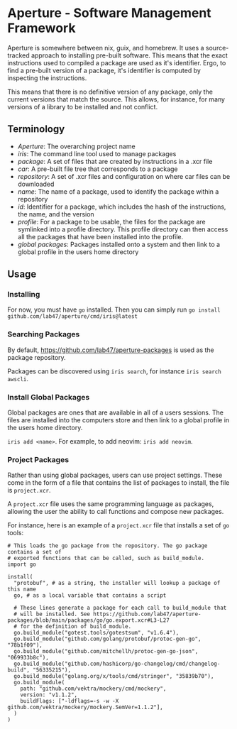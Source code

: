 # Aperture - Software Management Framework

Aperture is somewhere between nix, guix, and homebrew. It uses a source-tracked
approach to installing pre-built software. This means that the exact instructions
used to compiled a package are used as it's identifier. Ergo, to find a pre-built
version of a package, it's identifier is computed by inspecting the instructions.

This means that there is no definitive version of any package, only the current
versions that match the source. This allows, for instance, for many versions
of a library to be installed and not conflict.

## Terminology

- *Aperture*: The overarching project name
- *iris*: The command line tool used to manage packages
- *package*: A set of files that are created by instructions in a .xcr file
- *car*: A pre-built file tree that corresponds to a package
- *repository*: A set of .xcr files and configuration on where car files can be downloaded
- *name*: The name of a package, used to identify the package within a repository
- *id*: Identifier for a package, which includes the hash of the instructions, the name, and the version
- *profile*: For a package to be usable, the files for the package are symlinked into a profile directory. This profile directory can then access all the packages that have been installed into the profile.
- *global packages*: Packages installed onto a system and then link to a global profile in the users home directory


## Usage

### Installing

For now, you must have `go` installed. Then you can simply run `go install github.com/lab47/aperture/cmd/iris@latest`

### Searching Packages

By default, https://github.com/lab47/aperture-packages is used as the package repository.

Packages can be discovered using `iris search`, for instance `iris search awscli`.

### Install Global Packages

Global packages are ones that are available in all of a users sessions. The files are installed into the
computers store and then link to a global profile in the users home directory.

`iris add <name>`. For example, to add neovim: `iris add neovim`.

### Project Packages

Rather than using global packages, users can use project settings. These come in the form of a
file that contains the list of packages to install, the file is `project.xcr`.

A `project.xcr` file uses the same programming language as packages, allowing the user
the ability to call functions and compose new packages.

For instance, here is an example of a `project.xcr` file that installs a set of `go` tools:

```
# This loads the go package from the repository. The go package contains a set of
# exported functions that can be called, such as build_module.
import go

install(
  "protobuf", # as a string, the installer will lookup a package of this name
  go, # as a local variable that contains a script

  # These lines generate a package for each call to build_module that
  # will be installed. See https://github.com/lab47/aperture-packages/blob/main/packages/go/go.export.xcr#L3-L27
  # for the definition of build_module.
  go.build_module("gotest.tools/gotestsum", "v1.6.4"),
  go.build_module("github.com/golang/protobuf/protoc-gen-go", "78b1f09"),
  go.build_module("github.com/mitchellh/protoc-gen-go-json", "069933b8c"),
  go.build_module("github.com/hashicorp/go-changelog/cmd/changelog-build", "56335215"),
  go.build_module("golang.org/x/tools/cmd/stringer", "35839b70"),
  go.build_module(
    path: "github.com/vektra/mockery/cmd/mockery",
    version: "v1.1.2",
    buildFlags: ["-ldflags=-s -w -X github.com/vektra/mockery/mockery.SemVer=1.1.2"],
  )
)
```

